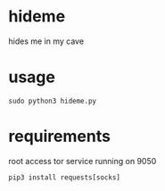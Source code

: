 # hideme
hides me in my cave

# usage

```sudo python3 hideme.py```

# requirements

root access
tor service running on 9050

```pip3 install requests[socks]```
